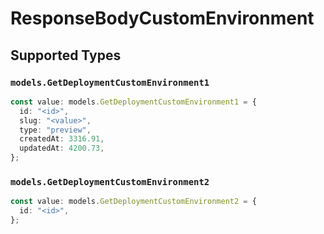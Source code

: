 # ResponseBodyCustomEnvironment


## Supported Types

### `models.GetDeploymentCustomEnvironment1`

```typescript
const value: models.GetDeploymentCustomEnvironment1 = {
  id: "<id>",
  slug: "<value>",
  type: "preview",
  createdAt: 3316.91,
  updatedAt: 4200.73,
};
```

### `models.GetDeploymentCustomEnvironment2`

```typescript
const value: models.GetDeploymentCustomEnvironment2 = {
  id: "<id>",
};
```

